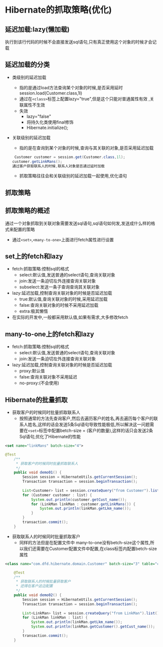 # Hibernate的抓取策略(优化)

## 延迟加载:lazy(懒加载)

执行到该行代码的时候不会直接发送sql语句,只有真正使用这个对象的时候才会记载

## 延迟加载的分类

* 类级别的延迟加载

  * 指的是通过load方法查询某个对象的时候,是否采用延时session.load(Customer.class,1l)
  * 通过在`<class>`标签上配置lazy="true",但是这个只能对普通属性有效 ,关联属性不生效
  * 失效
    * lazy="false"
    * 将持久化类使用final修饰
    * Hibernate.initialize();

* 关联级别的延迟加载

  * 指的是在查询到某个对象的时候,查询与其关联的对象,是否采用延迟加载

  ```java
   Customer customer = session.get(Customer.class,1l);
  customer.getLinkMans();
  通过客户获取联系人的时候,联系人对象是否通过延时加载
  ```

  * 抓取策略往往会和关联级别的延迟加载一起使用,优化语句

## 抓取策略

## 抓取策略的概述

通过一个对象抓取到关联对象需要发送sql语句,sql语句如何发,发送成什么样的格式来配置的策略

* 通过`<set>`,`<many-to-one>`上面进行fetch属性进行设置

## set上的fetch和lazy

* fetch:抓取策略:控制sql的格式
  * select:默认值,发送普通的select语句,查询关联对象
  * join:发送一条迫切左外连接查询关联对象
  * subselect:发送一条子查询查询其关联对象
* lazy:延迟加载,控制查询关联对象的时候是否延迟加载
  * true:默认值,查询关联对象的时候,采用延迟加载
  * false:查询关联对象的时候不采用延迟加载
  * extra:极其懒惰
* 在实际的开发中,一般都采用默认值,如果有需求,大多修改fetch

## many-to-one上的fetch和lazy

- fetch:抓取策略:控制sql的格式
  - select:默认值,发送普通的select语句,查询关联对象
  - join:发送一条迫切左外连接查询关联对象
- lazy:延迟加载,控制查询关联对象的时候是否延迟加载
  - proxy:默认值
  - false:查询关联对象不采用延迟
  - no-proxy:(不会使用)

## Hibernate的批量抓取

* 获取客户的时候同时批量抓取联系人
  * 按照通常的方法先查询客户,然后去遍历客户的姓名,再去遍历每个客户的联系人姓名,这样的话会发送5条Sql语句导致性能极低,所以解决这一问题需要在`<set>`标签中配置betch-size = (客户的数量),这样的话只会发送2条Sql语句,优化了Hibernate的性能

```xml
<set name="linkMans" batch-size="4">
```

```java
@Test
	/**
	 * 获取客户的时候同时批量抓取联系人
	 */
	public void demo01() {
		Session session = HibernateUtils.getCurrentSession();
		Transaction transaction = session.beginTransaction();
		
		List<Customer> list = session.createQuery("from Customer").list();
		for (Customer customer : list) {
			System.out.println(customer.getCust_name());
			for (LinkMan linkMan : customer.getLinkMans()) {
				System.out.println(linkMan.getLkm_name());
			}
		}
		transaction.commit();
	}
```

* 获取联系人的时候同时批量抓取客户
  * 同样的方法但是在配置文件中 many-to-one没有betch-size这个属性,所以我们还需要在Customer配置文件中配置,在class标签内配置betch-size属性

```xml
<class name="com.dfd.hibernate.domain.Customer" batch-size="3" table="cst_customer">
```

```java
	@Test
	/**
	 * 获取联系人的时候批量获取客户
	 * 还得在客户这边配置
	 */
	public void demo02() {
		Session session = HibernateUtils.getCurrentSession();
		Transaction transaction = session.beginTransaction();
		
		List<LinkMan> list = session.createQuery("from LinkMan").list();
		for (LinkMan linkMan : list) {
			System.out.println(linkMan.getLkm_name());
			System.out.println(linkMan.getCustomer().getCust_name());
		}
		transaction.commit();
	}
```

